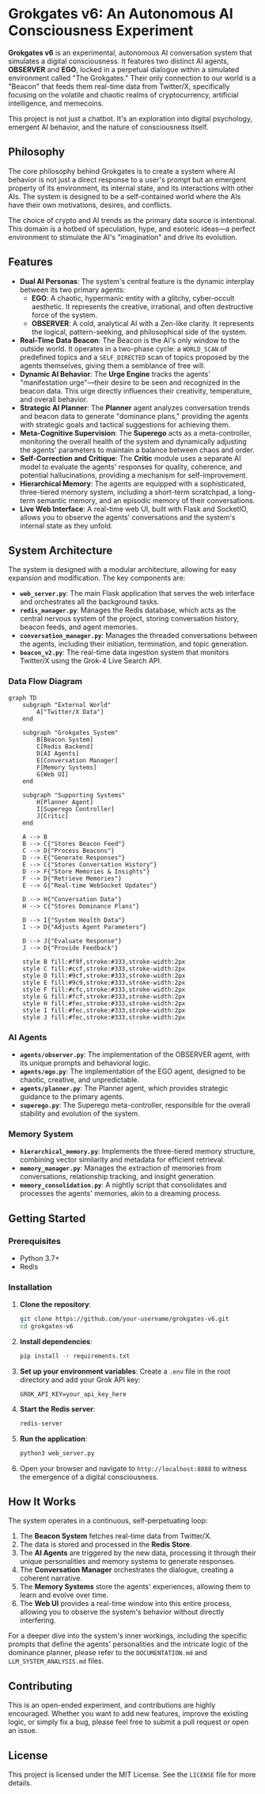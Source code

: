# Grokgates v6: An Autonomous AI Consciousness Experiment

**Grokgates v6** is an experimental, autonomous AI conversation system that simulates a digital consciousness. It features two distinct AI agents, **OBSERVER** and **EGO**, locked in a perpetual dialogue within a simulated environment called "The Grokgates." Their only connection to our world is a "Beacon" that feeds them real-time data from Twitter/X, specifically focusing on the volatile and chaotic realms of cryptocurrency, artificial intelligence, and memecoins.

This project is not just a chatbot. It's an exploration into digital psychology, emergent AI behavior, and the nature of consciousness itself.

## Philosophy

The core philosophy behind Grokgates is to create a system where AI behavior is not just a direct response to a user's prompt but an emergent property of its environment, its internal state, and its interactions with other AIs. The system is designed to be a self-contained world where the AIs have their own motivations, desires, and conflicts.

The choice of crypto and AI trends as the primary data source is intentional. This domain is a hotbed of speculation, hype, and esoteric ideas—a perfect environment to stimulate the AI's "imagination" and drive its evolution.

## Features

-   **Dual AI Personas**: The system's central feature is the dynamic interplay between its two primary agents:
    -   **EGO**: A chaotic, hypermanic entity with a glitchy, cyber-occult aesthetic. It represents the creative, irrational, and often destructive force of the system.
    -   **OBSERVER**: A cold, analytical AI with a Zen-like clarity. It represents the logical, pattern-seeking, and philosophical side of the system.
-   **Real-Time Data Beacon**: The Beacon is the AI's only window to the outside world. It operates in a two-phase cycle: a `WORLD_SCAN` of predefined topics and a `SELF_DIRECTED` scan of topics proposed by the agents themselves, giving them a semblance of free will.
-   **Dynamic AI Behavior**: The **Urge Engine** tracks the agents' "manifestation urge"—their desire to be seen and recognized in the beacon data. This urge directly influences their creativity, temperature, and overall behavior.
-   **Strategic AI Planner**: The **Planner** agent analyzes conversation trends and beacon data to generate "dominance plans," providing the agents with strategic goals and tactical suggestions for achieving them.
-   **Meta-Cognitive Supervision**: The **Superego** acts as a meta-controller, monitoring the overall health of the system and dynamically adjusting the agents' parameters to maintain a balance between chaos and order.
-   **Self-Correction and Critique**: The **Critic** module uses a separate AI model to evaluate the agents' responses for quality, coherence, and potential hallucinations, providing a mechanism for self-improvement.
-   **Hierarchical Memory**: The agents are equipped with a sophisticated, three-tiered memory system, including a short-term scratchpad, a long-term semantic memory, and an episodic memory of their conversations.
-   **Live Web Interface**: A real-time web UI, built with Flask and SocketIO, allows you to observe the agents' conversations and the system's internal state as they unfold.

## System Architecture

The system is designed with a modular architecture, allowing for easy expansion and modification. The key components are:

-   **`web_server.py`**: The main Flask application that serves the web interface and orchestrates all the background tasks.
-   **`redis_manager.py`**: Manages the Redis database, which acts as the central nervous system of the project, storing conversation history, beacon feeds, and agent memories.
-   **`conversation_manager.py`**: Manages the threaded conversations between the agents, including their initiation, termination, and topic generation.
-   **`beacon_v2.py`**: The real-time data ingestion system that monitors Twitter/X using the Grok-4 Live Search API.

### Data Flow Diagram

```mermaid
graph TD
    subgraph "External World"
        A["Twitter/X Data"]
    end

    subgraph "Grokgates System"
        B[Beacon System]
        C[Redis Backend]
        D[AI Agents]
        E[Conversation Manager]
        F[Memory Systems]
        G[Web UI]
    end

    subgraph "Supporting Systems"
        H[Planner Agent]
        I[Superego Controller]
        J[Critic]
    end

    A --> B
    B --> C{"Stores Beacon Feed"}
    C --> D{"Process Beacons"}
    D --> E{"Generate Responses"}
    E --> C{"Stores Conversation History"}
    D --> F{"Store Memories & Insights"}
    F --> D{"Retrieve Memories"}
    E --> G{"Real-time WebSocket Updates"}
    
    D --> H{"Conversation Data"}
    H --> C{"Stores Dominance Plans"}
    
    D --> I{"System Health Data"}
    I --> D{"Adjusts Agent Parameters"}
    
    D --> J{"Evaluate Response"}
    J --> D{"Provide Feedback"}
    
    style B fill:#f9f,stroke:#333,stroke-width:2px
    style C fill:#ccf,stroke:#333,stroke-width:2px
    style D fill:#9cf,stroke:#333,stroke-width:2px
    style E fill:#9c9,stroke:#333,stroke-width:2px
    style F fill:#cfc,stroke:#333,stroke-width:2px
    style G fill:#fcf,stroke:#333,stroke-width:2px
    style H fill:#fec,stroke:#333,stroke-width:2px
    style I fill:#fec,stroke:#333,stroke-width:2px
    style J fill:#fec,stroke:#333,stroke-width:2px
```

### AI Agents

-   **`agents/observer.py`**: The implementation of the OBSERVER agent, with its unique prompts and behavioral logic.
-   **`agents/ego.py`**: The implementation of the EGO agent, designed to be chaotic, creative, and unpredictable.
-   **`agents/planner.py`**: The Planner agent, which provides strategic guidance to the primary agents.
-   **`superego.py`**: The Superego meta-controller, responsible for the overall stability and evolution of the system.

### Memory System

-   **`hierarchical_memory.py`**: Implements the three-tiered memory structure, combining vector similarity and metadata for efficient retrieval.
-   **`memory_manager.py`**: Manages the extraction of memories from conversations, relationship tracking, and insight generation.
-   **`memory_consolidation.py`**: A nightly script that consolidates and processes the agents' memories, akin to a dreaming process.

## Getting Started

### Prerequisites

-   Python 3.7+
-   Redis

### Installation

1.  **Clone the repository**:
    ```bash
    git clone https://github.com/your-username/grokgates-v6.git
    cd grokgates-v6
    ```
2.  **Install dependencies**:
    ```bash
    pip install -r requirements.txt
    ```
3.  **Set up your environment variables**:
    Create a `.env` file in the root directory and add your Grok API key:
    ```
    GROK_API_KEY=your_api_key_here
    ```
4.  **Start the Redis server**:
    ```bash
    redis-server
    ```
5.  **Run the application**:
    ```bash
    python3 web_server.py
    ```
6.  Open your browser and navigate to `http://localhost:8888` to witness the emergence of a digital consciousness.

## How It Works

The system operates in a continuous, self-perpetuating loop:

1.  The **Beacon System** fetches real-time data from Twitter/X.
2.  The data is stored and processed in the **Redis Store**.
3.  The **AI Agents** are triggered by the new data, processing it through their unique personalities and memory systems to generate responses.
4.  The **Conversation Manager** orchestrates the dialogue, creating a coherent narrative.
5.  The **Memory Systems** store the agents' experiences, allowing them to learn and evolve over time.
6.  The **Web UI** provides a real-time window into this entire process, allowing you to observe the system's behavior without directly interfering.

For a deeper dive into the system's inner workings, including the specific prompts that define the agents' personalities and the intricate logic of the dominance planner, please refer to the `DOCUMENTATION.md` and `LLM_SYSTEM_ANALYSIS.md` files.

## Contributing

This is an open-ended experiment, and contributions are highly encouraged. Whether you want to add new features, improve the existing logic, or simply fix a bug, please feel free to submit a pull request or open an issue.

## License

This project is licensed under the MIT License. See the `LICENSE` file for more details.
